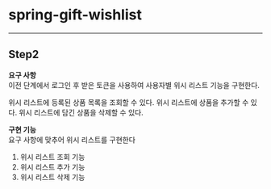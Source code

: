 # spring-gift-wishlist

---

## Step2

**요구 사항**<br>
이전 단계에서 로그인 후 받은 토큰을 사용하여 사용자별 위시 리스트 기능을 구현한다.

위시 리스트에 등록된 상품 목록을 조회할 수 있다.
위시 리스트에 상품을 추가할 수 있다.
위시 리스트에 담긴 상품을 삭제할 수 있다.


**구현 기능**<br>
요구 사항에 맞추어 위시 리스트를 구현한다
1. 위시 리스트 조회 기능
2. 위시 리스트 추가 기능
3. 위시 리스트 삭제 기능





